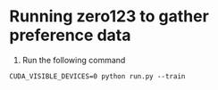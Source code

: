 # Running zero123 to gather preference data
1. Run the following command
```
CUDA_VISIBLE_DEVICES=0 python run.py --train
```